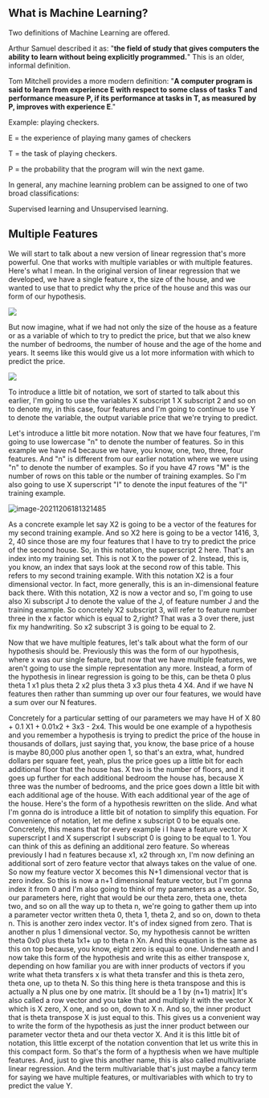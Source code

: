 ## What is Machine Learning?

Two definitions of Machine Learning are offered. 

Arthur Samuel described it as: "**the field of study that gives computers the ability to learn without being explicitly programmed.**" This is an older, informal definition.

Tom Mitchell provides a more modern definition: "**A computer program is said to learn from experience E with respect to some class of tasks T and performance measure P, if its performance at tasks in T, as measured by P, improves with experience E**."

Example: playing checkers.

E = the experience of playing many games of checkers

T = the task of playing checkers.

P = the probability that the program will win the next game.

In general, any machine learning problem can be assigned to one of two broad classifications:

Supervised learning and Unsupervised learning.



## Multiple Features

We will start to talk about a new version of linear regression that's more powerful. One that works with multiple variables or with multiple features. Here's what I mean. In the original version of linear regression that we developed, we have a single feature x, the size of the house, and we wanted to use that to predict why the price of the house and this was our form of our hypothesis.

![](https://pengfeinie.github.io/images/44c68412e65e62686a96ad16f278571f.png)

But now imagine, what if we had not only the size of the house as a feature or as a variable of which to try to predict the price, but that we also knew the number of bedrooms, the number of house and the age of the home and years. It seems like this would give us a lot more information with which to predict the price.

![](https://pengfeinie.github.io/images/591785837c95bca369021efa14a8bb1c.png)

To introduce a little bit of notation, we sort of started to talk about this earlier, I'm going to use the variables X subscript 1 X subscript 2 and so on to denote my, in this case, four features and I'm going to continue to use Y to denote the variable, the output variable price that we're trying to predict. 

Let's introduce a little bit more notation. Now that we have four features, I'm going to use lowercase "n" to denote the number of features. So in this example we have n4 because we have, you know, one, two, three, four features. And "n" is different from our earlier notation where we were using "n" to denote the number of examples. So if you have 47 rows "M" is the number of rows on this table or the number of training examples. So I'm also going to use X superscript "I" to denote the input features of the "I" training example.

![image-20211206181321485](https://pengfeinie.github.io/images/image-20211206181321485.png)

As a concrete example let say X2 is going to be a vector of the features for my second training example. And so X2 here is going to be a vector 1416, 3, 2, 40 since those are my four features that I have to try to predict the price of the second house. So, in this notation, the superscript 2 here. That's an index into my training set. This is not X to the power of 2. Instead, this is, you know, an index that says look at the second row of this table. This refers to my second training example. With this notation X2 is a four dimensional vector. In fact, more generally, this is an in-dimensional feature back there. With this notation, X2 is now a vector and so, I'm going to use also Xi subscript J to denote the value of the J, of feature number J and the training example. So concretely X2 subscript 3, will refer to feature number three in the x factor which is equal to 2,right? That was a 3 over there, just fix my handwriting. So x2 subscript 3 is going to be equal to 2.

Now that we have multiple features, let's talk about what the form of our hypothesis should be. Previously this was the form of our hypothesis, where x was our single feature, but now that we have multiple features, we aren't going to use the simple representation any more. Instead, a form of the hypothesis in linear regression is going to be this, can be theta 0 plus theta 1 x1 plus theta 2 x2 plus theta 3 x3 plus theta 4 X4. And if we have N features then rather than summing up over our four features, we would have a sum over our N features.

Concretely for a particular setting of our parameters we may have H of X 80 + 0.1 X1 + 0.01x2 + 3x3 - 2x4. This would be one example of a hypothesis and you remember a hypothesis is trying to predict the price of the house in thousands of dollars, just saying that, you know, the base price of a house is maybe 80,000 plus another open 1, so that's an extra, what, hundred dollars per square feet, yeah, plus the price goes up a little bit for each additional floor that the house has. X two is the number of floors, and it goes up further for each additional bedroom the house has, because X three was the number of bedrooms, and the price goes down a little bit with each additional age of the house. With each additional year of the age of the house. Here's the form of a hypothesis rewritten on the slide. And what I'm gonna do is introduce a little bit of notation to simplify this equation. For convenience of notation, let me define x subscript 0 to be equals one. Concretely, this means that for every example i I have a feature vector X superscript I and X superscript I subscript 0 is going to be equal to 1. You can think of this as defining an additional zero feature. So whereas previously I had n features because x1, x2 through xn, I'm now defining an additional sort of zero feature vector that always takes on the value of one. So now my feature vector X becomes this N+1 dimensional vector that is zero index. So this is now a n+1 dimensional feature vector, but I'm gonna index it from 0 and I'm also going to think of my parameters as a vector. So, our parameters here, right that would be our theta zero, theta one, theta two, and so on all the way up to theta n, we're going to gather them up into a parameter vector written theta 0, theta 1, theta 2, and so on, down to theta n. This is another zero index vector. It's of index signed from zero. That is another n plus 1 dimensional vector. So, my hypothesis cannot be written theta 0x0 plus theta 1x1+ up to theta n Xn. And this equation is the same as this on top because, you know, eight zero is equal to one. Underneath and I now take this form of the hypothesis and write this as either transpose x, depending on how familiar you are with inner products of vectors if you write what theta transfers x is what theta transfer and this is theta zero, theta one, up to theta N. So this thing here is theta transpose and this is actually a N plus one by one matrix. [It should be a 1 by (n+1) matrix] It's also called a row vector and you take that and multiply it with the vector X which is X zero, X one, and so on, down to X n. And so, the inner product that is theta transpose X is just equal to this. This gives us a convenient way to write the form of the hypothesis as just the inner product between our parameter vector theta and our theta vector X. And it is this little bit of notation, this little excerpt of the notation convention that let us write this in this compact form. So that's the form of a hypthesis when we have multiple features. And, just to give this another name, this is also called multivariate linear regression. And the term multivariable that's just maybe a fancy term for saying we have multiple features, or multivariables with which to try to predict the value Y.